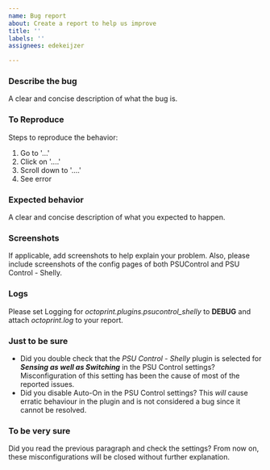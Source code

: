 ```yaml
---
name: Bug report
about: Create a report to help us improve
title: ''
labels: ''
assignees: edekeijzer

---
```


### Describe the bug
A clear and concise description of what the bug is.

### To Reproduce
Steps to reproduce the behavior:
1. Go to '...'
2. Click on '....'
3. Scroll down to '....'
4. See error

### Expected behavior
A clear and concise description of what you expected to happen.

### Screenshots
If applicable, add screenshots to help explain your problem. Also, please include screenshots of the config pages of both PSUControl and PSU Control - Shelly.

### Logs
Please set Logging for *octoprint.plugins.psucontrol_shelly* to **DEBUG** and attach *octoprint.log* to your report.

### Just to be sure
* Did you double check that the *PSU Control - Shelly* plugin is selected for ***Sensing as well as Switching*** in the PSU Control settings? Misconfiguration of this setting has been the cause of most of the reported issues.
* Did you disable Auto-On in the PSU Control settings? This _will_ cause erratic behaviour in the plugin and is not considered a bug since it cannot be resolved.

### To be very sure
Did you read the previous paragraph and check the settings? From now on, these misconfigurations will be closed without further explanation.
